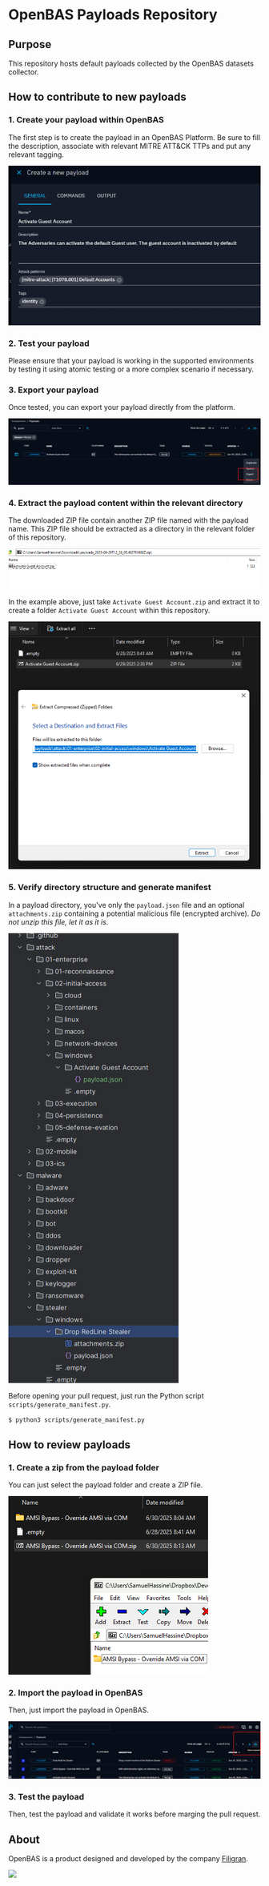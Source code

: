 # OpenBAS Payloads Repository

## Purpose

This repository hosts default payloads collected by the OpenBAS datasets collector. 

## How to contribute to new payloads

### 1. Create your payload within OpenBAS

The first step is to create the payload in an OpenBAS Platform. Be sure to fill the description, associate with relevant MITRE ATT&CK TTPs and put any relevant tagging.

![Create Payload](./.github/img/create-payload.png "Create Payload")

### 2. Test your payload

Please ensure that your payload is working in the supported environments by testing it using atomic testing or a more complex scenario if necessary.

### 3. Export your payload

Once tested, you can export your payload directly from the platform. 

![Export Payload](./.github/img/export-payload.png "Export Payload")

### 4. Extract the payload content within the relevant directory

The downloaded ZIP file contain another ZIP file named with the payload name. This ZIP file should be extracted as a directory in the relevant folder of this repository.

![Export Overview](./.github/img/export-overview.png "Export Overview")

In the example above, just take `Activate Guest Account.zip` and extract it to create a folder `Activate Guest Account` within this repository.

![Extract Payload](./.github/img/extract-payload.png "Extract Payload")

### 5. Verify directory structure and generate manifest

In a payload directory, you've only the `payload.json` file and an optional `attachments.zip` containing a potential malicious file (encrypted archive). *Do not unzip this file, let it as it is*.

![File Structure](./.github/img/file-structure.png "File Structure")

Before opening your pull request, just run the Python script `scripts/generate_manifest.py`.

```bash
$ python3 scripts/generate_manifest.py
```

## How to review payloads

### 1. Create a zip from the payload folder

You can just select the payload folder and create a ZIP file.

![Create Archive](./.github/img/create-archive.png "Create Archive")

### 2. Import the payload in OpenBAS

Then, just import the payload in OpenBAS.

![Import Payload](./.github/img/import-payload.png "Import Payload")

### 3. Test the payload

Then, test the payload and validate it works before marging the pull request.

## About

OpenBAS is a product designed and developed by the company [Filigran](https://filigran.io).

<a href="https://filigran.io" alt="Filigran"><img src="https://github.com/OpenBAS-Platform/openbas/raw/master/.github/img/logo_filigran.png" width="300" /></a>